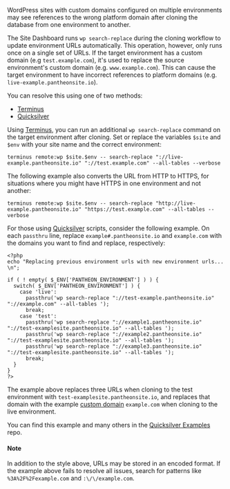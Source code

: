 <!-- This partial assumes that you're including a heading in the referring doc. -->

<p>WordPress sites with custom domains configured on multiple environments may see references to the wrong platform domain after cloning the database from one environment to another.</p>

<p>The Site Dashboard runs <code>wp search-replace</code> during the cloning workflow to update environment URLs automatically. This operation, however, only runs once on a single set of URLs. If the target environment has a custom domain (e.g <code>test.example.com</code>), it's used to replace the source environment's custom domain (e.g. <code>www.example.com</code>). This can cause the target environment to have incorrect references to platform domains (e.g. <code>live-example.pantheonsite.io</code>).</p>

<p>You can resolve this using one of two methods:</p>

<!-- Nav tabs -->

<ul class="nav nav-tabs" role="tablist">
<!-- Active tab -->
<li id="terminus-replace" role="presentation" class="active"><a href="#terminus-replace-anchor" aria-controls="terminus-replace-anchor" role="tab" data-toggle="tab">Terminus</a></li>

<!-- 2nd Tab Nav -->
<li id="quicksilver-replace" role="presentation"><a href="#quicksilver-replace-anchor" aria-controls="quicksilver-replace-anchor" role="tab" data-toggle="tab">Quicksilver</a></li>
</ul>

<!-- Tab panes -->

<div class="tab-content">
<!-- Active pane content -->
<div role="tabpanel" class="tab-pane active" id="terminus-replace-anchor">

<p>Using <a href="/docs/terminus">Terminus</a>, you can run an additional <code>wp search-replace</code> command on the target environment after cloning. Set or replace the variables <code>$site</code> and <code>$env</code> with your site name and the correct environment:</p>

<pre><code class="bash">terminus remote:wp $site.$env -- search-replace "://live-example.pantheonsite.io" "://test.example.com" --all-tables --verbose
</code></pre>

<p>The following example also converts the URL from HTTP to HTTPS, for situations where you might have HTTPS in one environment and not another:</p>

<pre><code class="bash">terminus remote:wp $site.$env -- search-replace "http://live-example.pantheonsite.io" "https://test.example.com" --all-tables --verbose
</code></pre>

</div>

<!-- 2nd pane content -->
<div role="tabpanel" class="tab-pane" id="quicksilver-replace-anchor">

<p>For those using <a href="/docs/quicksilver/">Quicksilver</a> scripts, consider the following example. On each <code>passthru</code> line, replace <code>example#.pantheonsite.io</code> and <code>example.com</code> with the domains you want to find and replace, respectively:</p>

<pre><code class="php">&lt;?php
echo "Replacing previous environment urls with new environment urls... \n";

if ( ! empty( $_ENV['PANTHEON_ENVIRONMENT'] ) ) {
  switch( $_ENV['PANTHEON_ENVIRONMENT'] ) {
    case 'live':
      passthru('wp search-replace "://test-example.pantheonsite.io" "://example.com" --all-tables ');
      break;
    case 'test':
      passthru('wp search-replace "://example1.pantheonsite.io" "://test-examplesite.pantheonsite.io" --all-tables ');
      passthru('wp search-replace "://example2.pantheonsite.io" "://test-examplesite.pantheonsite.io" --all-tables ');
      passthru('wp search-replace "://example3.pantheonsite.io" "://test-examplesite.pantheonsite.io" --all-tables ');
      break;
  }
}
?&gt;
</code></pre>

<p>The example above replaces three URLs when cloning to the test environment with <code>test-examplesite.pantheonsite.io</code>, and replaces that domain with the example <a href="/docs/domains/#custom-domains">custom domain</a> <code>example.com</code> when cloning to the live environment.</p>

<p>You can find this example and many others in the <a href="https://github.com/pantheon-systems/quicksilver-examples" title="" class="external">Quicksilver Examples</a> repo.</p>

</div>
</div>

<div class="alert alert-info" role="alert">
  <h4 class="info">Note</h4>
  <p>In addition to the style above, URLs may be stored in an encoded format. If the example above fails to resolve all issues, search for patterns like <code>%3A%2F%2Fexample.com</code> and <code>:\/\/example.com</code>.</p>
</div>
